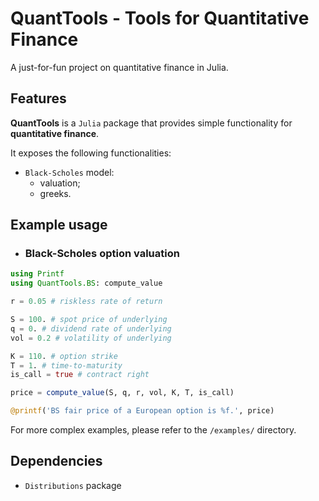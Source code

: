 # QuantTools - Tools for Quantitative Finance

A just-for-fun project on quantitative finance in Julia.

## Features

**QuantTools** is a `Julia` package that provides simple functionality for **quantitative finance**.

It exposes the following functionalities:
- `Black-Scholes` model:
    - valuation;
    - greeks.

## Example usage

- ### Black-Scholes option valuation
```Julia
using Printf
using QuantTools.BS: compute_value

r = 0.05 # riskless rate of return

S = 100. # spot price of underlying
q = 0. # dividend rate of underlying
vol = 0.2 # volatility of underlying

K = 110. # option strike
T = 1. # time-to-maturity
is_call = true # contract right

price = compute_value(S, q, r, vol, K, T, is_call)

@printf('BS fair price of a European option is %f.', price)
```

For more complex examples, please refer to the `/examples/` directory. 

## Dependencies

- `Distributions` package
